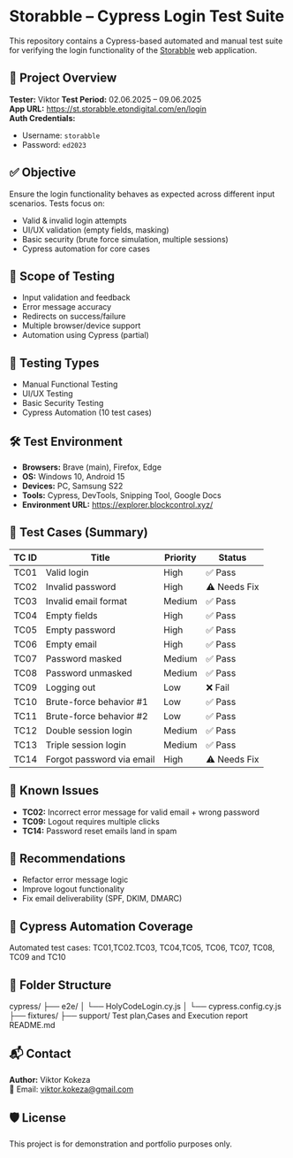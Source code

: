 # Storabble – Cypress Login Test Suite

This repository contains a Cypress-based automated and manual test suite for verifying the login functionality of the [Storabble](https://st.storabble.etondigital.com/en/login) web application.

## 📌 Project Overview

**Tester:** Viktor
**Test Period:** 02.06.2025 – 09.06.2025  
**App URL:** https://st.storabble.etondigital.com/en/login  
**Auth Credentials:**  
- Username: `storabble`  
- Password: `ed2023`

## ✅ Objective

Ensure the login functionality behaves as expected across different input scenarios. Tests focus on:
- Valid & invalid login attempts
- UI/UX validation (empty fields, masking)
- Basic security (brute force simulation, multiple sessions)
- Cypress automation for core cases

## 🔬 Scope of Testing

- Input validation and feedback  
- Error message accuracy  
- Redirects on success/failure  
- Multiple browser/device support  
- Automation using Cypress (partial)

## 🧪 Testing Types

- Manual Functional Testing  
- UI/UX Testing  
- Basic Security Testing  
- Cypress Automation (10 test cases)

## 🛠️ Test Environment

- **Browsers:** Brave (main), Firefox, Edge  
- **OS:** Windows 10, Android 15  
- **Devices:** PC, Samsung S22  
- **Tools:** Cypress, DevTools, Snipping Tool, Google Docs  
- **Environment URL:** https://explorer.blockcontrol.xyz/

## 📄 Test Cases (Summary)

| TC ID | Title                        | Priority | Status  |
|-------|------------------------------|----------|---------|
| TC01  | Valid login                  | High     | ✅ Pass |
| TC02  | Invalid password             | High     | ⚠️ Needs Fix |
| TC03  | Invalid email format         | Medium   | ✅ Pass |
| TC04  | Empty fields                 | High     | ✅ Pass |
| TC05  | Empty password               | High     | ✅ Pass |
| TC06  | Empty email                  | High     | ✅ Pass |
| TC07  | Password masked              | Medium   | ✅ Pass |
| TC08  | Password unmasked            | Medium   | ✅ Pass |
| TC09  | Logging out                  | Low      | ❌ Fail |
| TC10  | Brute-force behavior #1      | Low      | ✅ Pass |
| TC11  | Brute-force behavior #2      | Low      | ✅ Pass |
| TC12  | Double session login         | Medium   | ✅ Pass |
| TC13  | Triple session login         | Medium   | ✅ Pass |
| TC14  | Forgot password via email    | High     | ⚠️ Needs Fix |

## 🚧 Known Issues

- **TC02:** Incorrect error message for valid email + wrong password  
- **TC09:** Logout requires multiple clicks  
- **TC14:** Password reset emails land in spam

## 🔄 Recommendations

- Refactor error message logic  
- Improve logout functionality  
- Fix email deliverability (SPF, DKIM, DMARC)

## 🤖 Cypress Automation Coverage

Automated test cases:
TC01,TC02.TC03, TC04,TC05, TC06, TC07, TC08, TC09 and TC10

## 📁 Folder Structure
cypress/
├── e2e/
│ └── HolyCodeLogin.cy.js
│ └── cypress.config.cy.js
├── fixtures/
├── support/
Test plan,Cases and Execution report
README.md

## 📬 Contact

**Author:** Viktor Kokeza  
📧 Email: viktor.kokeza@gmail.com

## 🛡 License
This project is for demonstration and portfolio purposes only.

